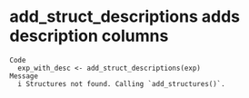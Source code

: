 # add_struct_descriptions adds description columns

    Code
      exp_with_desc <- add_struct_descriptions(exp)
    Message
      i Structures not found. Calling `add_structures()`.

